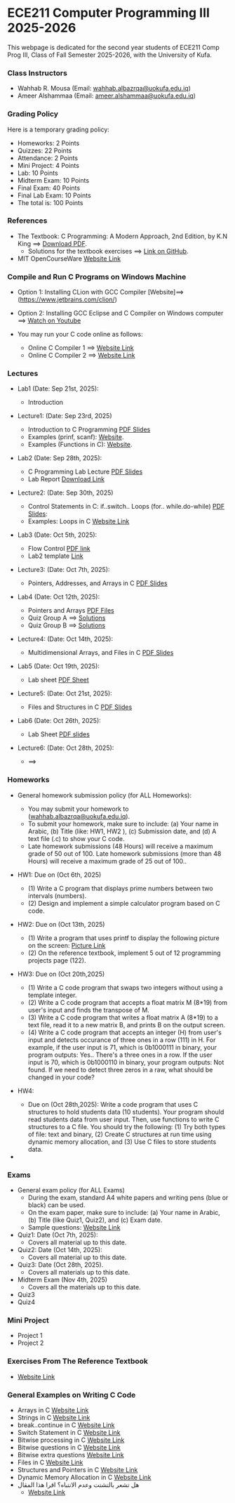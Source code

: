 # ECE211 Computer Programming III 2025-2026
This webpage is dedicated for the second year students of ECE211 Comp Prog III, Class of Fall Semester 2025-2026, with the University of Kufa.


### Class Instructors
- Wahhab R. Mousa (Email: wahhab.albazrqa@uokufa.edu.iq)
- Ameer Alshammaa (Email: ameer.alshammaa@uokufa.edu.iq)

### Grading Policy 
Here is a temporary grading policy:
- Homeworks: 2 Points
- Quizzes: 22 Points
- Attendance: 2 Points
- Mini Project: 4 Points
- Lab: 10 Points
- Midterm Exam: 10 Points
- Final Exam: 40 Points
- Final Lab Exam: 10 Points
- The total is: 100 Points 

### References
- The Textbook: C Programming: A Modern Approach, 2nd Edition, by K.N King ==> [Download PDF](https://drive.google.com/file/d/1QodDrf0COqPnU4hTlUTl3U21Yi-xjIse/view?usp=sharing). 
   - Solutions for the textbook exercises ==> [Link on GitHub](https://github.com/mhamdyx/C-programming-A-Modern-Approach-2nd-ed-Solutions?tab=readme-ov-file).
- MIT OpenCourseWare [Website Link](https://ocw.mit.edu/courses/6-087-practical-programming-in-c-january-iap-2010/pages/lecture-notes/)


### Compile and Run C Programs on Windows Machine
- Option 1: Installing CLion with GCC Compiler [Website]==> (https://www.jetbrains.com/clion/)
- Option 2: Installing GCC Eclipse and C Compiler on Windows computer ==> [Watch on Youtube](https://www.youtube.com/watch?v=jfuJ82ODY2U)

- You may run your C code online as follows:

   - Online C Compiler 1 ==> [Website Link](https://www.programiz.com/c-programming/online-compiler/)
   - Online C Compiler 2 ==> [Website Link](https://onecompiler.com/c)

### Lectures
- Lab1  (Date: Sep 21st, 2025):
    - Introduction 
- Lecture1: (Date: Sep 23rd, 2025)
    - Introduction to C Programming [PDF Slides](https://drive.google.com/file/d/1BRWXi0CaIzo3KGjQmJ_cb5LMJ3mvMLnv/view?usp=drive_link)
    - Examples (prinf, scanf): [Website](https://www.programiz.com/c-programming/c-input-output).
    - Examples (Functions in C): [Website](https://www.programiz.com/c-programming/c-functions).

- Lab2 (Date: Sep 28th, 2025):
    - C Programming Lab Lecture [PDF Slides](https://drive.google.com/file/d/11hVEaPKcJZFCU0_mMPvJMOD6TLI14qks/view?usp=drive_link)
    - Lab Report [Download Link](https://docs.google.com/document/d/1vSdY7UlpTWXabYi0OfX-bqcWz25DrU89/edit?usp=drive_link&ouid=115959378594459904907&rtpof=true&sd=true)

- Lecture2: (Date: Sep 30th, 2025)
   - Control Statements in C: if..switch.. Loops (for.. while.do-while)  [PDF Slides](https://drive.google.com/file/d/1plYiiOeJDB_i-VBtjWoZBzcUmLA-lTQI/view?usp=drive_link):
   - Examples: Loops in C [Website Link](https://www.programiz.com/c-programming/c-do-while-loops)

- Lab3 (Date: Oct 5th, 2025):
    - Flow Control [PDF link](https://drive.google.com/file/d/1tnQ6i5dbs5DiyOJADCiWVlW-tpUbKAP1/view?usp=drivesdk)
    - Lab2 template [Link](https://docs.google.com/document/d/1VZNnVMSTZ3zclmW76WbNpe0aJB-mlJSq/edit?usp=drivesdk&ouid=115959378594459904907&rtpof=true&sd=true)
    
- Lecture3: (Date: Oct 7th, 2025):
    - Pointers, Addresses, and Arrays in C [PDF Slides](https://drive.google.com/file/d/1PUTk26JSeXxQX-uO2kPS23b-djJTg98J/view?usp=drive_link)
- Lab4 (Date: Oct 12th, 2025):
    - Pointers and Arrays [PDF Files](https://drive.google.com/file/d/1Xof7C2zGKzrynnbXoL2RGbc0bmdViph2/view?usp=drivesdk)
    - Quiz Group A ==> [Solutions](https://drive.google.com/file/d/1keIHXf6NEzqJEhVRfxX2vktHWbfzEtNp/view?usp=drive_link)
    - Quiz Group B ==> [Solutions](https://drive.google.com/file/d/1zeqPgLVs21GXSOppM5WXSR6xGGwbAtbS/view?usp=drive_link)
- Lecture4: (Date: Oct 14th, 2025):
    - Multidimensional Arrays, and Files in C [PDF Slides](https://drive.google.com/file/d/13HE4HhyUhVeMun0pA0vWXIRQO_gFsUwE/view?usp=drive_link)
- Lab5 (Date: Oct 19th, 2025):
    - Lab sheet [PDF Sheet](https://drive.google.com/file/d/1w8CJCO8y-Yv2DjBqcTdrp9_kWGCh0iAf/view?usp=drivesdk)
- Lecture5: (Date: Oct 21st, 2025):
    - Files and Structures in C [PDF Slides](https://drive.google.com/file/d/1fm8H2266yc71mDIguz7FBHEjn31H_3ba/view?usp=drive_link)
- Lab6 (Date: Oct 26th, 2025):
    - Lab Sheet [PDF slides](https://drive.google.com/file/d/17gsRQVEzYQL9T4Q3M3IZ2k_rBTOg38l2/view?usp=drivesdk)
- Lecture6: (Date: Oct 28th, 2025):
    - ==> 

  

### Homeworks
- General homework submission policy (for ALL Homeworks):
   - You may submit your homework to (wahhab.albazrqa@uokufa.edu.iq).
   - To submit your homework, make sure to include: (a) Your name in Arabic, (b) Title (like: HW1, HW2 ), (c) Submission date, and (d) A text file (.c) to show your C code.
   - Late homework submissions (48 Hours) will receive a maximum grade of 50 out of 100. Late homework submissions (more than 48 Hours) will receive a maximum grade of 25 out of 100..

- HW1: Due on (Oct 6th, 2025)
  - (1) Write a C program that displays prime numbers between two intervals (numbers).
  - (2) Design and implement a simple calculator program based on C code.

- HW2: Due on (Oct 13th, 2025)
   - (1) Write a program that uses printf to display the following picture on the screen: [Picture Link](https://drive.google.com/file/d/132I-wZQ_E6KVKTJolZiyK6OV8fIICELg/view?usp=drive_link)
   - (2) On the reference textbook, implement 5 out of 12 programming projects page (122).
- HW3: Due on (Oct 20th,2025) 
   - (1) Write a C code program that swaps two integers without using a template integer.
   - (2) Write a C code program that accepts a float matrix M (8*19) from user's input and finds the transpose of M.
   - (3) Write a C code program that writes a float matrix A (8*19) to a text file, read it to a new matrix B, and prints B on the output screen.
   - (4) Write a C code program that accepts an integer (H) from user's input and detects occurance of three ones in a row (111) in H. For example, if the user input is 71, which is 0b1000111 in binary, your program outputs: Yes.. There's a three ones in a row. If the user input is 70, which is 0b1000110 in binary, your program outputs: Not found. If we need to detect three zeros in a raw, what should be changed in your code?
- HW4:
   - Due on (Oct 28th,2025): Write a code program that uses C structures to hold students data (10 students). Your program should read students data from user input. Then, use functions to write C structures to a C file. You should try the following: (1) Try both types of file: text and binary, (2) Create C structures at run time using dynamic memory allocation, and (3) Use C files to store students data.
 - 


### Exams
- General exam policy (for ALL Exams)
   - During the exam, standard A4 white papers and writing pens (blue or black) can be used.
   - On the exam paper, make sure to include: (a) Your name in Arabic, (b) Title (like Quiz1, Quiz2), and (c) Exam date.
   - Sample questions: [Website Link](https://github.com/myreadings1/ECE211_Prog_III_25_26/blob/main/C_Code_Questions.md)
- Quiz1: Date (Oct 7th, 2025):
   - Covers all material up to this date.
- Quiz2: Date (Oct 14th, 2025):
   - Covers all material up to this date.
- Quiz3: Date (Oct 28th, 2025).
   - Covers all materials up to this date.  
- Midterm Exam (Nov 4th, 2025)
   - Covers all the materials up to this date.
- Quiz3
- Quiz4


### Mini Project
- Project 1
- Project 2


### Exercises From The Reference Textbook
- [Website Link](https://github.com/myreadings1/ECE211_Prog_III_25_26/blob/main/C_Code_Questions.md)


### General Examples on Writing C Code
- Arrays in C [Website Link](https://www.programiz.com/c-programming/c-arrays)
- Strings in C [Website Link](https://www.programiz.com/c-programming/c-strings)
- break..continue in C [Website Link](https://www.programiz.com/c-programming/c-break-continue-statement)
- Switch Statement in C [Website Link](https://www.programiz.com/c-programming/c-switch-case-statement)
- Bitwise processing in C [Website Link](https://www.programiz.com/c-programming/bitwise-operators)
- Bitwise questions in C [Website Link](https://github.com/myreadings1/ECE211_Prog_III_25_26/blob/main/BitwiseQuestions.md)
- Bitwise extra questions [Website Link](https://drive.google.com/file/d/1OOMzStWyFsq5vZn03Ad6u3Y_bh1zh83I/view?usp=drive_link)
- Files in C [Website Link](https://www.programiz.com/c-programming/c-file-input-output)
- Structures and Pointers in C [Website Link](https://www.programiz.com/c-programming/c-structures-pointers)
- Dynamic Memory Allocation in C [Website Link](https://www.programiz.com/c-programming/c-dynamic-memory-allocation)
- هل تشعر بالتشتت وعدم الانتباه؟ اقرا هذا المقال
  - [Website Link](https://www.aljazeera.net/misc/2025/10/7/%D9%87%D9%84-%D8%AA%D8%B4%D8%B9%D8%B1-%D8%A8%D8%A7%D9%84%D8%AA%D8%B4%D8%AA%D8%AA-%D8%B7%D9%88%D8%A7%D9%84-%D8%A7%D9%84%D9%88%D9%82%D8%AA-%D8%A5%D9%84%D9%8A%D9%83-3-%D8%AE%D8%B7%D9%88%D8%A7%D8%AA)
